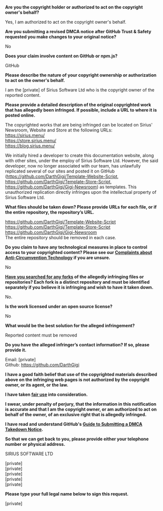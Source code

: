 **Are you the copyright holder or authorized to act on the copyright owner's behalf?**

Yes, I am authorized to act on the copyright owner's behalf.

**Are you submitting a revised DMCA notice after GitHub Trust & Safety requested you make changes to your original notice?**

No

**Does your claim involve content on GitHub or npm.js?**

GitHub

**Please describe the nature of your copyright ownership or authorization to act on the owner's behalf.**

I am the [private] of Sirius Software Ltd who is the copyright owner of the reported content.

**Please provide a detailed description of the original copyrighted work that has allegedly been infringed. If possible, include a URL to where it is posted online.**

The copyrighted works that are being infringed can be located on Sirius' Newsroom, Website and Store at the following URLs:  
https://sirius.menu/  
https://store.sirius.menu/  
https://blog.sirius.menu/

We initially hired a developer to create this documentation website, along with other sites, under the employ of Sirius Software Ltd. However, the said developer, now no longer associated with our team, has unlawfully replicated several of our sites and posted it on GitHub (https://github.com/DarthGigi/Template-Website-Script, https://github.com/DarthGigi/Template-Store-Script, https://github.com/DarthGigi/Gigi-Newsroom) as templates. This unauthorized replication directly infringes upon the intellectual property of Sirius Software Ltd.

**What files should be taken down? Please provide URLs for each file, or if the entire repository, the repository’s URL.**

https://github.com/DarthGigi/Template-Website-Script  
https://github.com/DarthGigi/Template-Store-Script  
https://github.com/DarthGigi/Gigi-Newsroom  
The entire repository should be removed in each case.

**Do you claim to have any technological measures in place to control access to your copyrighted content? Please see our <a href="https://docs.github.com/articles/guide-to-submitting-a-dmca-takedown-notice#complaints-about-anti-circumvention-technology">Complaints about Anti-Circumvention Technology</a> if you are unsure.**

No

**<a href="https://docs.github.com/articles/dmca-takedown-policy#b-what-about-forks-or-whats-a-fork">Have you searched for any forks</a> of the allegedly infringing files or repositories? Each fork is a distinct repository and must be identified separately if you believe it is infringing and wish to have it taken down.**

No.

**Is the work licensed under an open source license?**

No

**What would be the best solution for the alleged infringement?**

Reported content must be removed

**Do you have the alleged infringer’s contact information? If so, please provide it.**

Email: [private]  
Github: https://github.com/DarthGigi

**I have a good faith belief that use of the copyrighted materials described above on the infringing web pages is not authorized by the copyright owner, or its agent, or the law.**

**I have taken <a href="https://www.lumendatabase.org/topics/22">fair use</a> into consideration.**

**I swear, under penalty of perjury, that the information in this notification is accurate and that I am the copyright owner, or am authorized to act on behalf of the owner, of an exclusive right that is allegedly infringed.**

**I have read and understand GitHub's <a href="https://docs.github.com/articles/guide-to-submitting-a-dmca-takedown-notice/">Guide to Submitting a DMCA Takedown Notice</a>.**

**So that we can get back to you, please provide either your telephone number or physical address.**

SIRIUS SOFTWARE LTD

[private]  
[private]  
[private]  
[private]  
[private]  

**Please type your full legal name below to sign this request.**

[private]  
